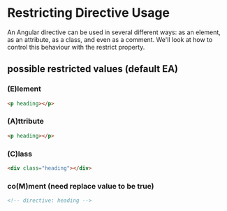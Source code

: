 # Restricting Directive Usage

An Angular directive can be used in several different ways: as an element, as an attribute, as a class, and even as a comment. We'll look at how to control this behaviour with the restrict property.

## possible restricted values (default EA)
### (E)lement
<heading></heading>

```html
<p heading></p>
```

### (A)ttribute
```html
<p heading></p>
```

### (C)lass
```html
<div class="heading"></div>
```

### co(M)ment (need replace value to be true)
```html
<!-- directive: heading -->
```


